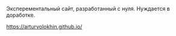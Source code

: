 Эксперементальный сайт, разработанный с нуля. 
Нуждается в доработке.

https://arturvolokhin.github.io/
